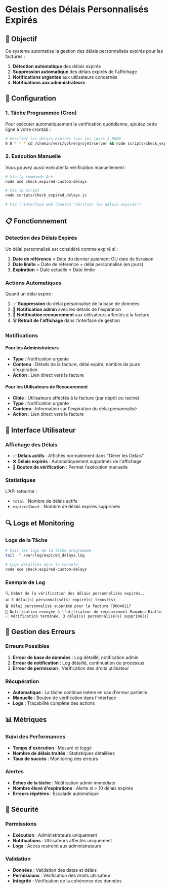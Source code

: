 # Gestion des Délais Personnalisés Expirés

## 🎯 Objectif

Ce système automatise la gestion des délais personnalisés expirés pour les factures :

1. **Détection automatique** des délais expirés
2. **Suppression automatique** des délais expirés de l'affichage
3. **Notifications urgentes** aux utilisateurs concernés
4. **Notifications aux administrateurs**

## 🔧 Configuration

### 1. Tâche Programmée (Cron)

Pour exécuter automatiquement la vérification quotidienne, ajoutez cette ligne à votre crontab :

```bash
# Vérifier les délais expirés tous les jours à 8h00
0 8 * * * cd /chemin/vers/votre/projet/server && node scripts/check_expired_delays.js >> /var/log/expired_delays.log 2>&1
```

### 2. Exécution Manuelle

Vous pouvez aussi exécuter la vérification manuellement :

```bash
# Via la commande Ace
node ace check:expired-custom-delays

# Via le script
node scripts/check_expired_delays.js

# Via l'interface web (bouton "Vérifier les délais expirés")
```

## 📋 Fonctionnement

### Détection des Délais Expirés

Un délai personnalisé est considéré comme expiré si :

1. **Date de référence** = Date du dernier paiement OU date de livraison
2. **Date limite** = Date de référence + délai personnalisé (en jours)
3. **Expiration** = Date actuelle > Date limite

### Actions Automatiques

Quand un délai expire :

1. ✅ **Suppression** du délai personnalisé de la base de données
2. 🔔 **Notification admin** avec les détails de l'expiration
3. 📢 **Notification recouvrement** aux utilisateurs affectés à la facture
4. 🗑️ **Retrait de l'affichage** dans l'interface de gestion

### Notifications

#### Pour les Administrateurs
- **Type** : Notification urgente
- **Contenu** : Détails de la facture, délai expiré, nombre de jours d'expiration
- **Action** : Lien direct vers la facture

#### Pour les Utilisateurs de Recouvrement
- **Cible** : Utilisateurs affectés à la facture (par dépôt ou racine)
- **Type** : Notification urgente
- **Contenu** : Information sur l'expiration du délai personnalisé
- **Action** : Lien direct vers la facture

## 🎨 Interface Utilisateur

### Affichage des Délais

- ✅ **Délais actifs** : Affichés normalement dans "Gérer les Délais"
- ❌ **Délais expirés** : Automatiquement supprimés de l'affichage
- 🔄 **Bouton de vérification** : Permet l'exécution manuelle

### Statistiques

L'API retourne :
- `total` : Nombre de délais actifs
- `expiredCount` : Nombre de délais expirés supprimés

## 🔍 Logs et Monitoring

### Logs de la Tâche

```bash
# Voir les logs de la tâche programmée
tail -f /var/log/expired_delays.log

# Logs détaillés dans la console
node ace check:expired-custom-delays
```

### Exemple de Log

```
🔍 Début de la vérification des délais personnalisés expirés...
📊 3 délai(s) personnalisé(s) expiré(s) trouvé(s)
🗑️ Délai personnalisé supprimé pour la facture FD0040117
📢 Notification envoyée à l'utilisateur de recouvrement Mamadou Diallo
✅ Vérification terminée. 3 délai(s) personnalisé(s) supprimé(s)
```

## 🚨 Gestion des Erreurs

### Erreurs Possibles

1. **Erreur de base de données** : Log détaillé, notification admin
2. **Erreur de notification** : Log détaillé, continuation du processus
3. **Erreur de permission** : Vérification des droits utilisateur

### Récupération

- **Automatique** : La tâche continue même en cas d'erreur partielle
- **Manuelle** : Bouton de vérification dans l'interface
- **Logs** : Traçabilité complète des actions

## 📊 Métriques

### Suivi des Performances

- **Temps d'exécution** : Mesuré et loggé
- **Nombre de délais traités** : Statistiques détaillées
- **Taux de succès** : Monitoring des erreurs

### Alertes

- **Échec de la tâche** : Notification admin immédiate
- **Nombre élevé d'expirations** : Alerte si > 10 délais expirés
- **Erreurs répétées** : Escalade automatique

## 🔐 Sécurité

### Permissions

- **Exécution** : Administrateurs uniquement
- **Notifications** : Utilisateurs affectés uniquement
- **Logs** : Accès restreint aux administrateurs

### Validation

- **Données** : Validation des dates et délais
- **Permissions** : Vérification des droits utilisateur
- **Intégrité** : Vérification de la cohérence des données 